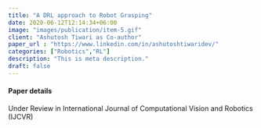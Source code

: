 ```yaml
---
title: "A DRL approach to Robot Grasping"
date: 2020-06-12T12:14:34+06:00
image: "images/publication/item-5.gif"
client: "Ashutosh Tiwari as Co-author"
paper_url : "https://www.linkedin.com/in/ashutoshtiwaridev/"
categories: ["Robotics","RL"]
description: "This is meta description."
draft: false
---
```


#### Paper details
Under Review in International Journal of Computational Vision and Robotics (IJCVR)
